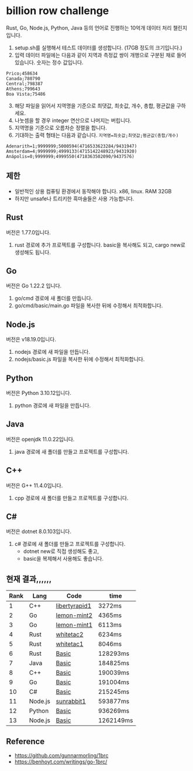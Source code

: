 # billion row challenge

Rust, Go, Node.js, Python, Java 등의 언어로 진행하는 10억개 데이터 처리 챌린지입니다.

1. setup.sh를 실행해서 테스트 데이터를 생성합니다. (17GB 정도의 크기입니다.)
2. 입력 데이터 파일에는 다음과 같이 지역과 측정값 쌍이 개행으로 구분된 채로 들어있습니다. 숫자는 정수 값입니다.

```
Prico;458634
Canada;780790
Central;798387
Athens;799643
Boa Vista;75486
```

3. 해당 파일을 읽어서 지역명을 기준으로 최댓값, 최솟값, 개수, 총합, 평균값을 구하세요.
4. 나눗셈을 할 경우 integer 연산으로 나머지는 버립니다.
5. 지역명을 기준으로 오름차순 정렬을 합니다.
6. 기대하는 출력 형태는 다음과 같습니다. `지역명=최솟값;최댓값;평균값(총합/개수)`

```
Adenarith=1;9999999;5000594(4716533623284/9431947)
Amsterdam=4;9999999;4999133(4715142248923/9431920)
Anápolis=0;9999999;4999550(4718363502090/9437576)
```

## 제한

- 일반적인 상용 컴퓨팅 환경에서 동작해야 합니다. x86, linux. RAM 32GB
- 하지만 unsafe나 트리키한 흑마술들은 사용 가능합니다.

## Rust

버전은 1.77.0입니다.
1. rust 경로에 추가 프로젝트를 구성합니다. basic을 복사해도 되고, cargo new로 생성해도 됩니다.

## Go

버전은 Go 1.22.2 입니다.
1. go/cmd 경로에 새 폴더를 만듭니다.
2. go/cmd/basic/main.go 파일을 복사한 뒤에 수정해서 최적화합니다.

## Node.js

버전은 v18.19.0입니다.
1. nodejs 경로에 새 파일을 만듭니다.
2. nodejs/basic.js 파일을 복사한 뒤에 수정해서 최적화합니다.

## Python
버전은 Python 3.10.12입니다.
1. python 경로에 새 파일을 만듭니다.

## Java
버전은 openjdk 11.0.22입니다.
1. java 경로에 새 폴더를 만들고 프로젝트를 구성합니다.

## C++
버전은 G++ 11.4.0입니다.
1. cpp 경로에 새 폴더를 만들고 프로젝트를 구성합니다.

## C#
버전은 dotnet 8.0.103입니다.
1. c# 경로에 새 폴더를 만들고 프로젝트를 구성합니다.
   -  dotnet new로 직접 생성해도 좋고,
   -  basic을 복제해서 사용해도 좋습니다.

## 현재 결과,,,,,,

| Rank | Lang    | Code                                          | time      |
| ---- | ------- | --------------------------------------------- | --------- |
| 1    | C++     | [libertyrapid1](./cpp/libertyrapid1/main.cpp) | 3272ms    |
| 2    | Go      | [lemon-mint2](./go/cmd/lemon-mint2/main.go)   | 4365ms    |
| 3    | Go      | [lemon-mint1](./go/cmd/lemon-mint1/main.go)   | 6113ms    |
| 4    | Rust    | [whitetac2](./rust/whitetac2/src/main.rs)     | 6234ms    |
| 5    | Rust    | [whitetac1](./rust/whitetac1/src/main.rs)     | 8046ms    |
| 6    | Rust    | [Basic](./rust/basic/src/main.rs)             | 128293ms  |
| 7    | Java    | [Basic](./java/basic/Main.java)               | 184825ms  |
| 8    | C++     | [Basic](./cpp/basic/main.cpp)                 | 190039ms  |
| 9    | Go      | [Basic](./go/cmd/basic/main.go)               | 191004ms  |
| 10   | C#      | [Basic](./c#/basic/main.cpp)                  | 215245ms  |
| 11   | Node.js | [sunrabbit1](./nodejs/sunrabbit1/index.js)    | 593877ms  |
| 12   | Python  | [Basic](./python/basic.py)                    | 936269ms  |
| 13   | Node.js | [Basic](./nodejs/basic.js)                    | 1262149ms |

## Reference

- https://github.com/gunnarmorling/1brc
- https://benhoyt.com/writings/go-1brc/
